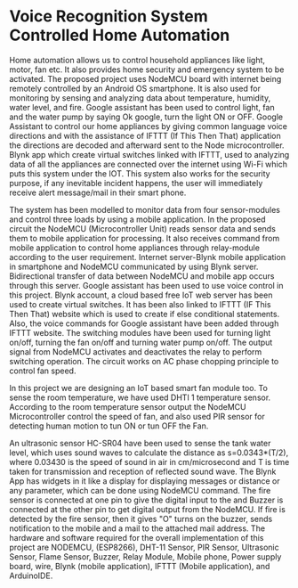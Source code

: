 # Voice Recognition System Controlled Home Automation

Home automation allows us to control household appliances like light, motor, fan etc. It also provides home security and emergency system to be activated. The proposed project uses NodeMCU board with internet being remotely controlled by an Android OS smartphone. It is also used for monitoring by sensing and analyzing data about temperature, humidity, water level, and fire. Google assistant has been used to control light, fan and the water pump by saying Ok google, turn the light ON or OFF. Google Assistant to control our home appliances by giving common language voice directions and with the assistance of IFTTT (If This Then That) application the directions are decoded and afterward sent to the Node microcontroller. Blynk app which create virtual switches linked with IFTTT, used to analyzing data of all the appliances are connected over the internet using Wi-Fi which puts this system under the IOT. This system also works for the security purpose, if any inevitable incident happens, the user will immediately receive alert message/mail in their smart phone. 

The system has been modelled to monitor data from four sensor-modules and control three loads by using a mobile application. In the proposed circuit the NodeMCU (Microcontroller Unit) reads sensor data and sends them to mobile application for processing. It also receives command from mobile application to control home appliances through relay-module according to the user requirement. Internet server-Blynk mobile application in smartphone and NodeMCU communicated by using Blynk server. Bidirectional transfer of data between NodeMCU and mobile app occurs through this server. Google assistant has been used to use voice control in this project. Blynk account, a cloud based free IoT web server has been used to create virtual switches. It has been also linked to IFTTT (IF This Then That) website which is used to create if else conditional statements. Also, the voice commands for Google assistant have been added through IFTTT website. The switching modules have been used for turning light on/off, turning the fan on/off and turning water pump on/off. The output signal from NodeMCU activates and deactivates the relay to perform switching operation. The circuit works on AC phase chopping principle to control fan speed.

In this project we are designing an IoT based smart fan module too. To sense the room temperature, we have used DHTl 1 temperature sensor. According to the room temperature sensor output the NodeMCU Microcontroller control the speed of fan, and also used PIR sensor for detecting human motion to tun ON or tun OFF the Fan. 

An ultrasonic sensor HC-SR04 have been used to sense the tank water level, which uses sound waves to calculate the distance as s=0.0343*(T/2), where 0.03430 is the speed of sound in air in cm/microsecond and T is time taken for transmission and reception of reflected sound wave. The Blynk App has widgets in it like a display for displaying messages or distance or any parameter, which can be done using NodeMCU command.
The fire sensor is connected at one pin to give the digital input to the and Buzzer is connected at the other pin to get digital output from the NodeMCU. If fire is detected by the fire sensor, then it gives "O" turns on the buzzer, sends notification to the mobile and a mail to the attached mail address. The hardware and software required for the overall implementation of this project are NODEMCU, (ESP8266), DHT-11 Sensor, PIR Sensor, Ultrasonic Sensor, Flame Sensor, Buzzer, Relay Module, Mobile phone, Power supply board, wire, Blynk (mobile application), IFTTT (Mobile application), and ArduinoIDE. 
